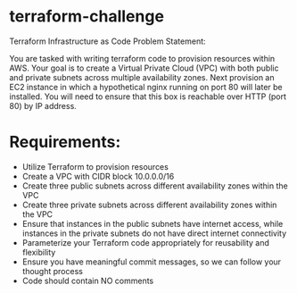 # terraform-challenge

Terraform Infrastructure as Code Problem Statement:

You are tasked with writing terraform code to provision resources within AWS.
Your goal is to create a Virtual Private Cloud (VPC) with both public and private subnets across multiple availability zones.
Next provision an EC2 instance in which a hypothetical nginx running on port 80 will later be installed.
You will need to ensure that this box is reachable over HTTP (port 80) by IP address.

# Requirements:

- Utilize Terraform to provision resources
- Create a VPC with CIDR block 10.0.0.0/16
- Create three public subnets across different availability zones within the VPC
- Create three private subnets across different availability zones within the VPC
- Ensure that instances in the public subnets have internet access, while instances in the private subnets do not have direct internet connectivity
- Parameterize your Terraform code appropriately for reusability and flexibility
- Ensure you have meaningful commit messages, so we can follow your thought process
- Code should contain NO comments

